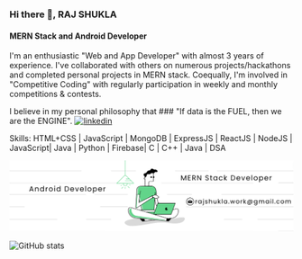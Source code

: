 ### Hi there 👋, RAJ SHUKLA
#### MERN Stack and Android Developer

I'm an enthusiastic "Web and App Developer" with almost 3 years of experience. I've collaborated with others on numerous projects/hackathons and completed personal projects in MERN stack.
Coequally, I'm involved in "Competitive Coding" with regularly participation in weekly and monthly competitions & contests.

I believe in my personal philosophy that ### "If data is the FUEL, then we are the ENGINE".
[<img src='https://cdn.jsdelivr.net/npm/simple-icons@3.0.1/icons/linkedin.svg' alt='linkedin' height='40'>](https://www.linkedin.com/in/rajshukla00/) 



Skills: HTML+CSS | JavaScript | MongoDB | ExpressJS | ReactJS | NodeJS | JavaScript| Java | Python | Firebase| C | C++ | Java | DSA


 <img src='LinkedinBanner.png'>

 

![GitHub stats](https://github-readme-stats.vercel.app/api?username=rajshukla-github&show_icons=true&count_private=true)  

